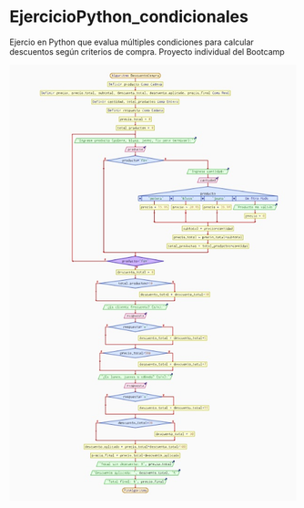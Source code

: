 # EjercicioPython_condicionales
Ejercio en Python que evalua múltiples condiciones para calcular descuentos según criterios de compra. Proyecto individual del Bootcamp

![Diagrama de flujo](img/diagrama_flujo.png)
